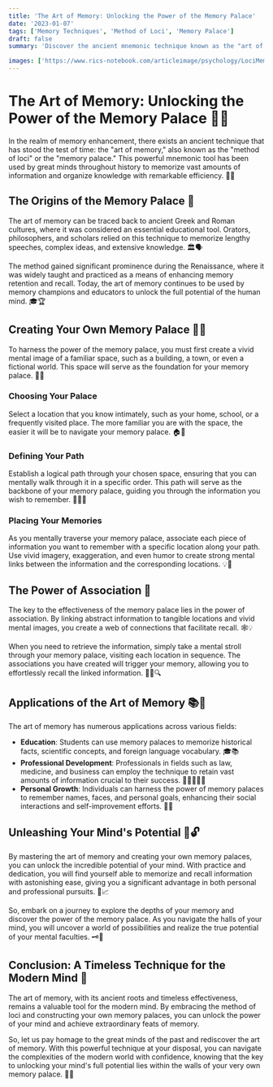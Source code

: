 ```yaml
---
title: 'The Art of Memory: Unlocking the Power of the Memory Palace'
date: '2023-01-07'
tags: ['Memory Techniques', 'Method of Loci', 'Memory Palace']
draft: false
summary: 'Discover the ancient mnemonic technique known as the "art of memory" or the "method of loci." Learn how to create your own memory palace and unlock the power of your mind to remember vast amounts of information with ease.'

images: ['https://www.rics-notebook.com/articleimage/psychology/LociMemory.webp']
---
```


# The Art of Memory: Unlocking the Power of the Memory Palace 🏰💭

In the realm of memory enhancement, there exists an ancient technique that has stood the test of time: the "art of memory," also known as the "method of loci" or the "memory palace." This powerful mnemonic tool has been used by great minds throughout history to memorize vast amounts of information and organize knowledge with remarkable efficiency. 🧠✨

## The Origins of the Memory Palace 📜

The art of memory can be traced back to ancient Greek and Roman cultures, where it was considered an essential educational tool. Orators, philosophers, and scholars relied on this technique to memorize lengthy speeches, complex ideas, and extensive knowledge. 🏛️🗣️

The method gained significant prominence during the Renaissance, where it was widely taught and practiced as a means of enhancing memory retention and recall. Today, the art of memory continues to be used by memory champions and educators to unlock the full potential of the human mind. 🎓🏆

## Creating Your Own Memory Palace 🏰🔑

To harness the power of the memory palace, you must first create a vivid mental image of a familiar space, such as a building, a town, or even a fictional world. This space will serve as the foundation for your memory palace. 🌇🏰

### Choosing Your Palace

Select a location that you know intimately, such as your home, school, or a frequently visited place. The more familiar you are with the space, the easier it will be to navigate your memory palace. 🏠🏫

### Defining Your Path

Establish a logical path through your chosen space, ensuring that you can mentally walk through it in a specific order. This path will serve as the backbone of your memory palace, guiding you through the information you wish to remember. 🚶‍♂️🧭

### Placing Your Memories

As you mentally traverse your memory palace, associate each piece of information you want to remember with a specific location along your path. Use vivid imagery, exaggeration, and even humor to create strong mental links between the information and the corresponding locations. 💡🎨

## The Power of Association 🔗

The key to the effectiveness of the memory palace lies in the power of association. By linking abstract information to tangible locations and vivid mental images, you create a web of connections that facilitate recall. 🕸️💡

When you need to retrieve the information, simply take a mental stroll through your memory palace, visiting each location in sequence. The associations you have created will trigger your memory, allowing you to effortlessly recall the linked information. 🚶‍♂️🔍

## Applications of the Art of Memory 📚💼

The art of memory has numerous applications across various fields:

- **Education**: Students can use memory palaces to memorize historical facts, scientific concepts, and foreign language vocabulary. 🎓📚
- **Professional Development**: Professionals in fields such as law, medicine, and business can employ the technique to retain vast amounts of information crucial to their success. 👨‍⚖️👩‍⚕️💼
- **Personal Growth**: Individuals can harness the power of memory palaces to remember names, faces, and personal goals, enhancing their social interactions and self-improvement efforts. 🤝🌟

## Unleashing Your Mind's Potential 🧠🔓

By mastering the art of memory and creating your own memory palaces, you can unlock the incredible potential of your mind. With practice and dedication, you will find yourself able to memorize and recall information with astonishing ease, giving you a significant advantage in both personal and professional pursuits. 💪📈

So, embark on a journey to explore the depths of your memory and discover the power of the memory palace. As you navigate the halls of your mind, you will uncover a world of possibilities and realize the true potential of your mental faculties. 🗝️🌈

## Conclusion: A Timeless Technique for the Modern Mind 🌟

The art of memory, with its ancient roots and timeless effectiveness, remains a valuable tool for the modern mind. By embracing the method of loci and constructing your own memory palaces, you can unlock the power of your mind and achieve extraordinary feats of memory.

So, let us pay homage to the great minds of the past and rediscover the art of memory. With this powerful technique at your disposal, you can navigate the complexities of the modern world with confidence, knowing that the key to unlocking your mind's full potential lies within the walls of your very own memory palace. 🏰🔑
